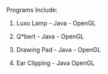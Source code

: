 Programs Include:

1. Luxo Lamp - Java - OpenGL

2. Q*bert - Java - OpenGL

3. Drawing Pad - Java - OpenGL

4. Ear Clipping - Java OpenGL